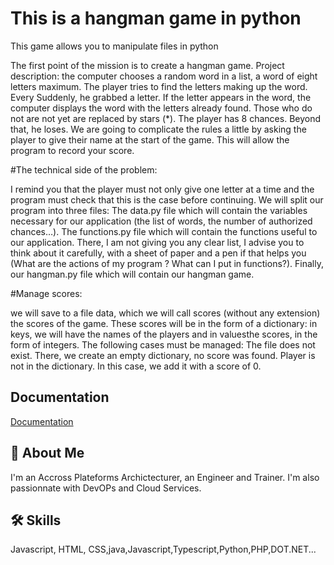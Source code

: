 
#  This is a hangman game in python

This game allows you to manipulate files in python

The first point of the mission is to create a hangman game. Project description: the computer chooses a
random word in a list, a word of eight letters maximum. The player tries to find the letters making up the word. Every
Suddenly, he grabbed a letter. If the letter appears in the word, the computer displays the word with the letters already found. Those who do not
are not yet are replaced by stars (*). The player has 8 chances. Beyond that, he loses.
We are going to complicate the rules a little by asking the player to give their name at the start of the game. This will allow the
program to record your score.

#The technical side of the problem: 

I remind you that the player must not
only give one letter at a time and the program must check that this is the case before continuing. We will
split our program into three files:
The data.py file which will contain the variables necessary for our application (the list of words, the number of
authorized chances…).
The functions.py file which will contain the functions useful to our application. There, I am not giving you any clear list,
I advise you to think about it carefully, with a sheet of paper and a pen if that helps you (What are the actions of my
program ? What can I put in functions?).
Finally, our hangman.py file which will contain our hangman game.

#Manage scores:

we will save to a file
data, which we will call scores (without any extension) the scores of the game. These scores will be in the form of a
dictionary: in keys, we will have the names of the players and in values ​​the scores, in the form of integers.
The following cases must be managed:
The file does not exist. There, we create an empty dictionary, no score was found.
Player is not in the dictionary. In this case, we add it with a score of 0.

## Documentation

[Documentation](https://docs.python.org/release/3.12.2/tutorial/index.html)


## 🚀 About Me
I'm an Accross Plateforms Archictecturer, an Engineer and Trainer. I'm also passionnate with DevOPs and Cloud Services.


## 🛠 Skills
Javascript, HTML, CSS,java,Javascript,Typescript,Python,PHP,DOT.NET...





